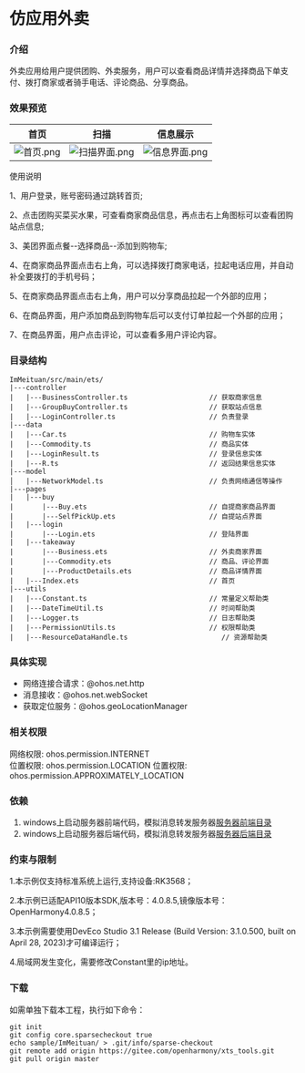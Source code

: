 # 仿应用外卖

### 介绍

外卖应用给用户提供团购、外卖服务，用户可以查看商品详情并选择商品下单支付、拨打商家或者骑手电话、评论商品、分享商品。

### 效果预览

| 首页                                                        | 扫描                                                                            | 信息展示                                                                          | 
|-----------------------------------------------------------|-------------------------------------------------------------------------------|-------------------------------------------------------------------------------|
| ![首页.png](screenshots%2Fdevices%2F%E9%A6%96%E9%A1%B5.png) | ![扫描界面.png](screenshots%2Fdevices%2F%E6%89%AB%E6%8F%8F%E7%95%8C%E9%9D%A2.png) | ![信息界面.png](screenshots%2Fdevices%2F%E4%BF%A1%E6%81%AF%E7%95%8C%E9%9D%A2.png) |

使用说明

1、用户登录，账号密码通过跳转首页;

2、点击团购买菜买水果，可查看商家商品信息，再点击右上角图标可以查看团购站点信息;

3、美团界面点餐--选择商品--添加到购物车;

4、在商家商品界面点击右上角，可以选择拨打商家电话，拉起电话应用，并自动补全要拨打的手机号码；

5、在商家商品界面点击右上角，用户可以分享商品拉起一个外部的应用；

6、在商品界面，用户添加商品到购物车后可以支付订单拉起一个外部的应用；

7、在商品界面，用户点击评论，可以查看多用户评论内容。

### 目录结构

```
ImMeituan/src/main/ets/
|---controller
|   |---BusinessController.ts                    // 获取商家信息
|   |---GroupBuyController.ts                    // 获取站点信息
|   |---LoginController.ts                       // 负责登录
|---data
|   |---Car.ts                                   // 购物车实体
|   |---Commodity.ts                             // 商品实体
|   |---LoginResult.ts                           // 登录信息实体
|   |---R.ts                                     // 返回结果信息实体
|---model
│   |---NetworkModel.ts                          // 负责网络通信等操作
|---pages
|   |---buy                               
|       |---Buy.ets                              // 自提商家商品界面
|       |---SelfPickUp.ets                       // 自提站点界面
|   |---login                               
|       |---Login.ets                            // 登陆界面
|   |---takeaway                               
|       |---Business.ets                         // 外卖商家界面
|       |---Commodity.ets                        // 商品、评论界面
|       |---ProductDetails.ets                   // 商品详情界面
|   |---Index.ets                                // 首页
|---utils
|   |---Constant.ts                              // 常量定义帮助类
|   |---DateTimeUtil.ts                          // 时间帮助类
|   |---Logger.ts                                // 日志帮助类
|   |---PermissionUtils.ts                       // 权限帮助类
|   |---ResourceDataHandle.ts                       // 资源帮助类
```

### 具体实现

- 网络连接合请求：@ohos.net.http
- 消息接收：@ohos.net.webSocket
- 获取定位服务：@ohos.geoLocationManager 

### 相关权限

网络权限: ohos.permission.INTERNET  
位置权限: ohos.permission.LOCATION
位置权限: ohos.permission.APPROXIMATELY_LOCATION

### 依赖

1. windows上启动服务器前端代码，模拟消息转发服务器[服务器前端目录](../../../../jeecgboot-vue3-master)
2. windows上启动服务器后端代码，模拟消息转发服务器[服务器后端目录](../../../../jeecg-boot-master)

### 约束与限制

1.本示例仅支持标准系统上运行,支持设备:RK3568；

2.本示例已适配API10版本SDK,版本号：4.0.8.5,镜像版本号：OpenHarmony4.0.8.5；

3.本示例需要使用DevEco Studio 3.1 Release (Build Version: 3.1.0.500, built on April 28, 2023)才可编译运行；

4.局域网发生变化，需要修改Constant里的ip地址。

### 下载

如需单独下载本工程，执行如下命令：

```
git init
git config core.sparsecheckout true
echo sample/ImMeituan/ > .git/info/sparse-checkout
git remote add origin https://gitee.com/openharmony/xts_tools.git
git pull origin master
```

